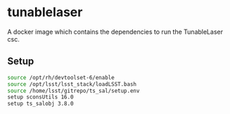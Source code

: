 # tunablelaser

A docker image which contains the dependencies to run the TunableLaser csc.

## Setup

```bash
source /opt/rh/devtoolset-6/enable
source /opt/lsst/lsst_stack/loadLSST.bash
source /home/lsst/gitrepo/ts_sal/setup.env
setup sconsUtils 16.0
setup ts_salobj 3.8.0
```


